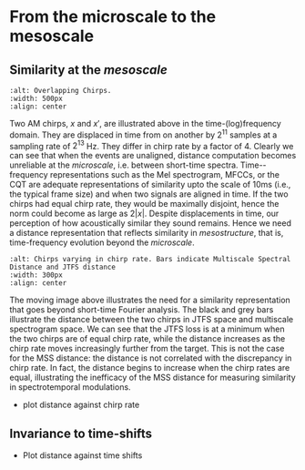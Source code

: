 From the microscale to the mesoscale
====================================

Similarity at the _mesoscale_
--------------------------------
```{image} /assets/figures/dtfa/overlap_chirps.png
:alt: Overlapping Chirps.
:width: 500px
:align: center
```
Two AM chirps, $x$ and $x'$, are illustrated above in the time-(log)frequency domain.
They are displaced in time from on another by $2^{11}$ samples at a sampling rate of $2^{13}$ Hz. 
They differ in chirp rate by a factor of 4. 
Clearly we can see that when the events are unaligned, distance computation becomes unreliable at the _microscale_, i.e. between short-time spectra. 
Time--frequency representations such as the Mel spectrogram, MFCCs, or the CQT are adequate representations of similarity upto the scale of 10ms (i.e., the typical frame size) and when two signals are aligned in time.
If the two chirps had equal chirp rate, they would be maximally disjoint, hence the norm could become as large as $2|x|$.
Despite displacements in time, our perception of how acoustically similar they sound remains. 
Hence we need a distance representation that reflects similarity in _mesostructure_, that is, time-frequency evolution beyond the _microscale_.

```{image} /assets/figures/dtfa/chirps.gif
:alt: Chirps varying in chirp rate. Bars indicate Multiscale Spectral Distance and JTFS distance
:width: 300px
:align: center
```
The moving image above illustrates the need for a similarity representation that goes beyond short-time Fourier analysis. 
The black and grey bars illustrate the distance between the two chirps in JTFS space and multiscale spectrogram space.
We can see that the JTFS loss is at a minimum when the two chirps are of equal chirp rate, while the distance increases as the chirp rate moves increasingly further from the target.
This is not the case for the MSS distance: the distance is not correlated with the discrepancy in chirp rate. 
In fact, the distance begins to increase when the chirp rates are equal, illustrating the inefficacy of the MSS distance for measuring similarity in spectrotemporal modulations.

- plot distance against chirp rate

Invariance to time-shifts
----------------------------
- Plot distance against time shifts